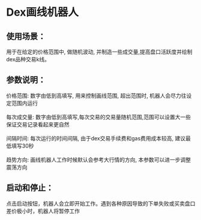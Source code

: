 # Dex画线机器人

## 使用场景：

用于在给定的价格范围中, 做随机波动, 并制造一些成交量,提高盘口活跃度并绘制dex品种交易k线。

## 参数说明：

价格范围: 数字由低到高填写, 用来控制画线范围, 超出范围时, 机器人会尽力往设定范围内运行\
\
每次成交量: 数字由低到高填写,每次交易的交易量随机范围,范围可以设置大一些保证交易记录看起来更自然\
\
间隔时间: 每次运行的时间间隔, 由于dex交易手续费和gas费用成本较高, 建议最低填写30秒\
\
趋势方向: 画线机器人工作时候默认会参考大行情的方向, 本参数可以进一步调整震荡方向

## 启动和停止：

点击启动按钮，机器人会立即开始工作。遇到各种原因导致的下单失败或买卖盘口差价极小时，机器人将暂停工作
